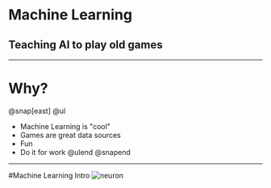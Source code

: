 
# Machine Learning
## Teaching AI to play old games	
---
# Why?
@snap[east]
@ul
 - Machine Learning is "cool"
 - Games are great data sources
 - Fun
 - Do it for work
@ulend
@snapend
---
#Machine Learning Intro
![neuron](https://ujwlkarn.files.wordpress.com/2016/08/screen-shot-2016-08-09-at-3-42-21-am.png?w=1136&h=606)
<!--stackedit_data:
eyJoaXN0b3J5IjpbLTEyNTEwODUzODQsLTM0NjUzMDQ5MywtNz
I1MjEwMDI5LC01NjIzODIyNDIsLTg3Mjc5Njc2MV19
-->
